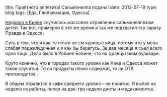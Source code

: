 title: Приятного аппетита! Сальмонелла подана!
date: 2013-07-19
type: blog
tags: [Еда, Глобализация, Одесса]

[Недавно в Киеве](http://korrespondent.net/kyiv/1574274-u-detej-otravivshihsya-v-kievskom-detsadu-obnaruzhen-salmonellez) случилось массовое отравление сальмонеллезом детей. Так вот, примерно в это же время я так же подхватил эту заразу. Правда в Одессе. 

Суть в том, что я как-то почти не ем куриные яйца, потому что у меня слабая поджелудочная и я как бы берегусь. За два месяца я съел всего одно яйцо. Дело было в Робине Бобине, что на французском бульваре. 

Круто конечно, что в городах такого уровня как Киев и Одесса может такое случится. То ли продукты плохо содержат, то ли ОТК производства..

В общем отравится в кафе среднего уровня – не приятно. Я выпал на неделю из работы, попал на две-три недели диеты и медикаментов.